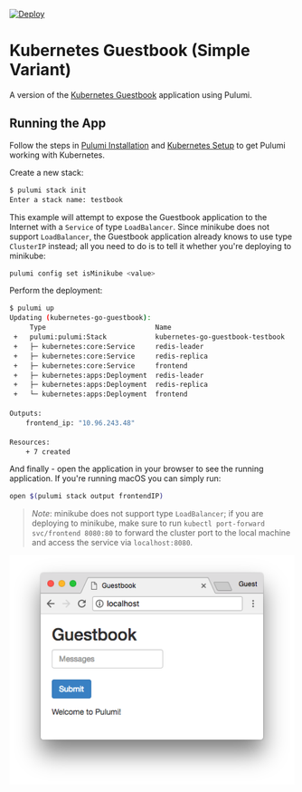 [![Deploy](https://get.pulumi.com/new/button.svg)](https://app.pulumi.com/new?template=https://github.com/pulumi/examples/blob/master/kubernetes-go-guestbook/simple/README.md)

# Kubernetes Guestbook (Simple Variant)

A version of the [Kubernetes Guestbook](https://kubernetes.io/docs/tutorials/stateless-application/guestbook/)
application using Pulumi.

## Running the App

Follow the steps in [Pulumi Installation](https://www.pulumi.com/docs/get-started/install/) and [Kubernetes Setup](https://www.pulumi.com/docs/intro/cloud-providers/kubernetes/setup/) to get Pulumi working with Kubernetes.

Create a new stack:

```sh
$ pulumi stack init
Enter a stack name: testbook
```

This example will attempt to expose the Guestbook application to the Internet with a `Service` of
type `LoadBalancer`. Since minikube does not support `LoadBalancer`, the Guestbook application
already knows to use type `ClusterIP` instead; all you need to do is to tell it whether you're
deploying to minikube:

```sh
pulumi config set isMinikube <value>
```

Perform the deployment:

```sh
$ pulumi up
Updating (kubernetes-go-guestbook):
     Type                           Name                                             Status
 +   pulumi:pulumi:Stack            kubernetes-go-guestbook-testbook                 created
 +   ├─ kubernetes:core:Service     redis-leader                                     created
 +   ├─ kubernetes:core:Service     redis-replica                                    created
 +   ├─ kubernetes:core:Service     frontend                                         created
 +   ├─ kubernetes:apps:Deployment  redis-leader                                     created
 +   ├─ kubernetes:apps:Deployment  redis-replica                                    created
 +   └─ kubernetes:apps:Deployment  frontend                                         created

Outputs:
    frontend_ip: "10.96.243.48"

Resources:
    + 7 created
```

And finally - open the application in your browser to see the running application. If you're running
macOS you can simply run:

```sh
open $(pulumi stack output frontendIP)
```

> _Note_: minikube does not support type `LoadBalancer`; if you are deploying to minikube, make sure
> to run `kubectl port-forward svc/frontend 8080:80` to forward the cluster port to the local
> machine and access the service via `localhost:8080`.

![Guestbook in browser](./imgs/guestbook.png)
